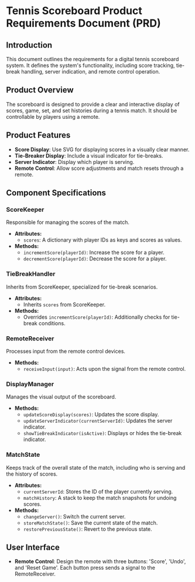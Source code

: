 # Tennis Scoreboard Product Requirements Document (PRD)

## Introduction

This document outlines the requirements for a digital tennis scoreboard system. It defines the system's functionality, including score tracking, tie-break handling, server indication, and remote control operation.

## Product Overview

The scoreboard is designed to provide a clear and interactive display of scores, game, set, and set histories during a tennis match. It should be controllable by players using a remote.

## Product Features

- **Score Display**: Use SVG for displaying scores in a visually clear manner.
- **Tie-Breaker Display**: Include a visual indicator for tie-breaks.
- **Server Indicator**: Display which player is serving.
- **Remote Control**: Allow score adjustments and match resets through a remote.

## Component Specifications

### ScoreKeeper

Responsible for managing the scores of the match.

- **Attributes:**
  - `scores`: A dictionary with player IDs as keys and scores as values.
- **Methods:**
  - `incrementScore(playerId)`: Increase the score for a player.
  - `decrementScore(playerId)`: Decrease the score for a player.

### TieBreakHandler

Inherits from ScoreKeeper, specialized for tie-break scenarios.

- **Attributes:**
  - Inherits `scores` from ScoreKeeper.
- **Methods:**
  - Overrides `incrementScore(playerId)`: Additionally checks for tie-break conditions.

### RemoteReceiver

Processes input from the remote control devices.

- **Methods:**
  - `receiveInput(input)`: Acts upon the signal from the remote control.

### DisplayManager

Manages the visual output of the scoreboard.

- **Methods:**
  - `updateScoreDisplay(scores)`: Updates the score display.
  - `updateServerIndicator(currentServerId)`: Updates the server indicator.
  - `showTieBreakIndicator(isActive)`: Displays or hides the tie-break indicator.

### MatchState

Keeps track of the overall state of the match, including who is serving and the history of scores.

- **Attributes:**
  - `currentServerId`: Stores the ID of the player currently serving.
  - `matchHistory`: A stack to keep the match snapshots for undoing scores.
- **Methods:**
  - `changeServer()`: Switch the current server.
  - `storeMatchState()`: Save the current state of the match.
  - `restorePreviousState()`: Revert to the previous state.

## User Interface

- **Remote Control**: Design the remote with three buttons: 'Score', 'Undo', and 'Reset Game'. Each button press sends a signal to the RemoteReceiver.

